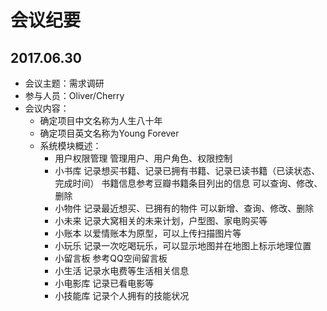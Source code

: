 # 会议纪要

## 2017.06.30

* 会议主题：需求调研
* 参与人员：Oliver/Cherry
* 会议内容：
    * 确定项目中文名称为人生八十年
    * 确定项目英文名称为Young Forever
    * 系统模块概述：
        * 用户权限管理
            管理用户、用户角色、权限控制
        * 小书库
            记录想买书籍、记录已拥有书籍、记录已读书籍（已读状态、完成时间）
            书籍信息参考豆瓣书籍条目列出的信息
            可以查询、修改、删除
        * 小物件
            记录最近想买、已拥有的物件
            可以新增、查询、修改、删除
        * 小未来
            记录大窝相关的未来计划，户型图、家电购买等
        * 小账本
            以爱情账本为原型，可以上传扫描图片等
        * 小玩乐
            记录一次吃喝玩乐，可以显示地图并在地图上标示地理位置
        * 小留言板
            参考QQ空间留言板
        * 小生活
            记录水电费等生活相关信息
        * 小电影库
            记录已看电影等
        * 小技能库
            记录个人拥有的技能状况

